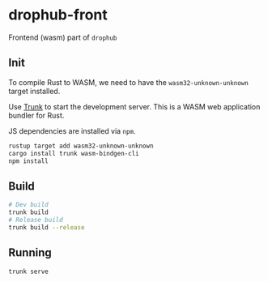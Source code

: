 # drophub-front

Frontend (wasm) part of `drophub`

## Init

To compile Rust to WASM, we need to have the `wasm32-unknown-unknown` target installed.

Use [Trunk] to start the development server. This is a WASM web application bundler for Rust.

JS dependencies are installed via `npm`.

```bash
rustup target add wasm32-unknown-unknown
cargo install trunk wasm-bindgen-cli
npm install
```

## Build

```bash
# Dev build
trunk build
# Release build
trunk build --release
```

## Running

```bash
trunk serve
```

[trunk]: https://github.com/thedodd/trunk
